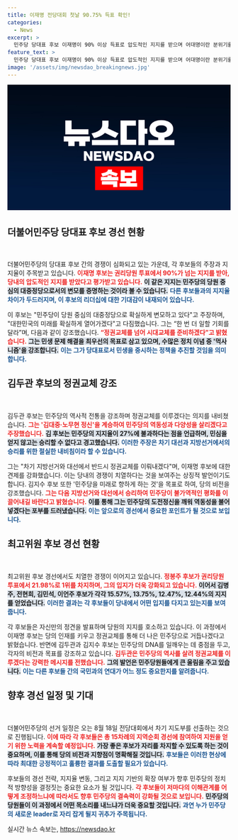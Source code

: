 ```yaml
---
title: 이재명 전당대회 첫날 90.75% 득표 확인!
categories:
  - News
excerpt: >
  민주당 당대표 후보 이재명이 90% 이상 득표로 압도적인 지지를 받으며 어대명이란 분위기를 자랑했다. 김두관은 정권교체를, 김지수는 민주당의 미래를 강조하며 각기 다른 비전을 제시한 가운데, 민주당의 새로운 지도부 선출이 기대된다.
feature_text: >
  민주당 당대표 후보 이재명이 90% 이상 득표로 압도적인 지지를 받으며 어대명이란 분위기를 자랑했다. 김두관은 정권교체를, 김지수는 민주당의 미래를 강조하며 각기 다른 비전을 제시한 가운데, 민주당의 새로운 지도부 선출이 기대된다.
image: '/assets/img/newsdao_breakingnews.jpg'
---
```


<p><img src="/assets/img/newsdao_breakingnews.jpg" alt="bookingtag 속보" /></p>

<h2 data-ke-size="size26">더불어민주당 당대표 후보 경선 현황</h2>

<p data-ke-size="size16">&nbsp;</p>

<p>더불어민주당의 당대표 후보 간의 경쟁이 심화되고 있는 가운데, 각 후보들의 주장과 지지율이 주목받고 있습니다. <b><span style="color: #ee2323;">이재명 후보는 권리당원 투표에서 90%가 넘는 지지를 받아, 당내의 압도적인 지지를 받았다고 평가받고 있습니다.</span></b> <b><span style="background-color: #21538527;">이 같은 지지는 민주당의 당원 중심의 대중정당으로서의 변모를 증명하는 것이라 볼 수 있습니다.</span></b> <b><span style="color: #1a5490;">다른 후보들과의 지지율 차이가 두드러지며, 이 후보의 리더십에 대한 기대감이 내재되어 있습니다.</span></b></p>

<p>이 후보는 "민주당이 당원 중심의 대중정당으로 확실하게 변모하고 있다"고 주장하며, "대한민국의 미래를 확실하게 열어가겠다"고 다짐했습니다. 그는 “한 번 더 일할 기회를 달라”며, 다음과 같이 강조했습니다. <b><span style="color: #ee2323;">“정권교체를 넘어 시대교체를 준비하겠다”고 밝혔습니다.</span></b> <b><span style="background-color: #21538527;">그는 민생 문제 해결을 최우선의 목표로 삼고 있으며, 수많은 정치 이념 중 '먹사니즘'을 강조합니다.</span></b> <b><span style="color: #1a5490;">이는 그가 당대표로서 민생을 중시하는 정책을 추진할 것임을 의미합니다.</span></b></p>

<h2 data-ke-size="size26">김두관 후보의 정권교체 강조</h2>

<p data-ke-size="size16">&nbsp;</p>

<p>김두관 후보는 민주당의 역사적 전통을 강조하며 정권교체를 이루겠다는 의지를 내비쳤습니다. <b><span style="color: #ee2323;">그는 '김대중·노무현 정신'을 계승하여 민주당의 역동성과 다양성을 살리겠다고 주장했습니다.</span></b> <b><span style="background-color: #21538527;">김 후보는 민주당의 지지율이 27%에 불과하다는 점을 언급하며, 민심을 얻지 않고는 승리할 수 없다고 경고했습니다.</span></b> <b><span style="color: #1a5490;">이러한 주장은 차기 대선과 지방선거에서의 승리를 위한 절실한 내비침이라 할 수 있습니다.</span></b></p>

<p>그는 "차기 지방선거와 대선에서 반드시 정권교체를 이뤄내겠다"며, 이재명 후보에 대한 견제를 강화했습니다. 이는 당내의 경쟁이 치열하다는 것을 보여주는 상징적 발언이기도 합니다. 김지수 후보 또한 '민주당을 미래로 향하게 하는 것'을 목표로 하여, 당의 비전을 강조했습니다. <b><span style="color: #ee2323;">그는 다음 지방선거와 대선에서 승리하여 민주당이 불가역적인 평화를 이끌어내길 바란다고 밝혔습니다.</span></b> <b><span style="background-color: #21538527;">이를 통해 그는 민주당의 도전정신을 깨워 역동성을 불어넣겠다는 포부를 드러냈습니다.</span></b> <b><span style="color: #1a5490;">이는 앞으로의 경선에서 중요한 포인트가 될 것으로 보입니다.</span></b></p>

<h2 data-ke-size="size26">최고위원 후보 경선 현황</h2>

<p data-ke-size="size16">&nbsp;</p>

<p>최고위원 후보 경선에서도 치열한 경쟁이 이어지고 있습니다. <b><span style="color: #ee2323;">정봉주 후보가 권리당원 투표에서 21.98%로 1위를 차지하며, 그의 입지가 더욱 강화되고 있습니다.</span></b> <b><span style="background-color: #21538527;">이어서 김병주, 전현희, 김민석, 이언주 후보가 각각 15.57%, 13.75%, 12.47%, 12.44%의 지지를 얻었습니다.</span></b> <b><span style="color: #1a5490;">이러한 결과는 각 후보들이 당내에서 어떤 입지를 다지고 있는지를 보여줍니다.</span></b></p>

<p>각 후보들은 자신만의 정견을 발표하며 당원의 지지를 호소하고 있습니다. 이 과정에서 이재명 후보는 당의 인재를 키우고 정권교체를 통해 더 나은 민주당으로 거듭나겠다고 밝혔습니다. 반면에 김두관과 김지수 후보는 민주당의 DNA를 일깨우는 데 중점을 두고, 각자의 비전과 목표를 강조하고 있습니다. <b><span style="color: #ee2323;">김두관은 민주당의 역사를 살려 정권교체를 이루겠다는 강력한 메시지를 전했습니다.</span></b> <b><span style="background-color: #21538527;">그의 발언은 민주당원들에게 큰 울림을 주고 있습니다.</span></b> <b><span style="color: #1a5490;">이는 다른 후보들 간의 국민과의 연대가 어느 정도 중요한지를 알려줍니다.</span></b></p>

<h2 data-ke-size="size26">향후 경선 일정 및 기대</h2>

<p data-ke-size="size16">&nbsp;</p>

<p>더불어민주당의 선거 일정은 오는 8월 18일 전당대회에서 차기 지도부를 선출하는 것으로 진행됩니다. <b><span style="color: #ee2323;">이에 따라 각 후보들은 총 15차례의 지역순회 경선에 참여하여 지원을 얻기 위한 노력을 계속할 예정입니다.</span></b> <b><span style="background-color: #21538527;">가장 좋은 후보가 자리를 차지할 수 있도록 하는 것이 중요하며, 이를 통해 당의 비전과 지향점이 명확해질 것입니다.</span></b> <b><span style="color: #1a5490;">후보들은 이러한 현상에 따라 최대한 긍정적이고 훌륭한 결과를 도출할 필요가 있습니다.</span></b></p>

<p>후보들의 경선 전략, 지지율 변동, 그리고 지지 기반의 확장 여부가 향후 민주당의 정치적 방향성을 결정짓는 중요한 요소가 될 것입니다. <b><span style="color: #ee2323;">각 후보들이 저마다의 이해관계를 어떻게 조정하느냐에 따라서도 향후 민주당의 결속력이 강화될 것으로 보입니다.</span></b> <b><span style="background-color: #21538527;">민주당의 당원들이 이 과정에서 어떤 목소리를 내느냐가 더욱 중요할 것입니다.</span></b> <b><span style="color: #1a5490;">과연 누가 민주당의 새로운 leader로 자리 잡게 될지 귀추가 주목됩니다.</span></b></p>
실시간 뉴스 속보는, <a href="https://newsdao.kr" rel="dofollow">https://newsdao.kr</a>


